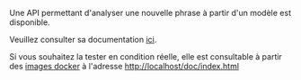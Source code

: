 Une API permettant d'analyser une nouvelle phrase à partir d'un modèle est disponible.

Veuillez consulter sa documentation [ici](../api/).

Si vous souhaitez la tester en condition réelle, elle est consultable à partir des [images docker](https://github.com/voyages-sncf-technologies/tock-docker)
à l'adresse [http://localhost/doc/index.html](http://localhost/doc/index.html)   